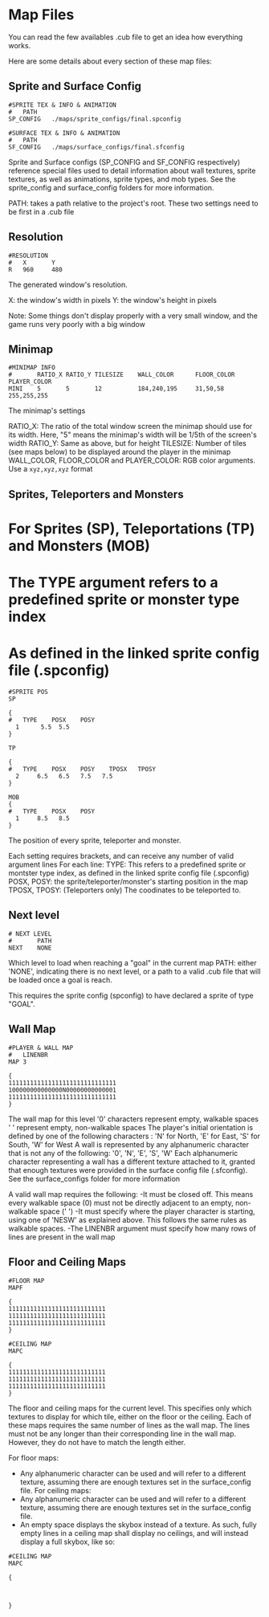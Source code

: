 # Map Files

You can read the few availables .cub file to get an idea how everything works.

Here are some details about every section of these map files:

## Sprite and Surface Config

```
#SPRITE TEX & INFO & ANIMATION
#	PATH
SP_CONFIG	./maps/sprite_configs/final.spconfig

#SURFACE TEX & INFO & ANIMATION
#	PATH
SF_CONFIG	./maps/surface_configs/final.sfconfig
```

Sprite and Surface configs (SP_CONFIG and SF_CONFIG respectively) reference special files used to detail information about wall textures, sprite textures, as well as animations, sprite types, and mob types. See the sprite_config and surface_config folders for more information.

PATH: takes a path relative to the project's root.
These two settings need to be first in a .cub file

## Resolution

```
#RESOLUTION
#	X		Y
R	960		480
```
The generated window's resolution.

X: the window's width in pixels
Y: the window's height in pixels

Note: Some things don't display properly with a very small window, and the game runs very poorly with a big window

## Minimap

```
#MINIMAP INFO
#		RATIO_X	RATIO_Y	TILESIZE	WALL_COLOR		FLOOR_COLOR		PLAYER_COLOR
MINI	5		5		12			184,240,195		31,50,58		255,255,255
```
The minimap's settings

RATIO_X: The ratio of the total window screen the minimap should use for its width. Here, "5" means the minimap's width will be 1/5th of the screen's width
RATIO_Y: Same as above, but for height
TILESIZE: Number of tiles (see maps below) to be displayed around the player in the minimap
WALL_COLOR, FLOOR_COLOR and PLAYER_COLOR: RGB color arguments. Use a `xyz,xyz,xyz` format

## Sprites, Teleporters and Monsters

# For Sprites (SP), Teleportations (TP) and Monsters (MOB)
# The TYPE argument refers to a predefined sprite or monster type index
# As defined in the linked sprite config file (.spconfig)

```
#SPRITE POS
SP

{
#	TYPE	POSX	POSY
  1      5.5  5.5
}

TP

{
#	TYPE	POSX	POSY	TPOSX	TPOSY
  2     6.5   6.5   7.5   7.5
}

MOB
{
#	TYPE	POSX	POSY
  1     8.5   8.5
}
```
The position of every sprite, teleporter and monster.

Each setting requires brackets, and can receive any number of valid argument lines
For each line:
TYPE: This refers to a predefined sprite or montster type index, as defined in the linked sprite config file (.spconfig)
POSX, POSY: the sprite/teleporter/monster's starting position in the map
TPOSX, TPOSY: (Teleporters only) The coodinates to be teleported to.

## Next level

```
# NEXT LEVEL
#       PATH
NEXT	NONE
```
Which level to load when reaching a "goal" in the current map
PATH: either 'NONE', indicating there is no next level, or a path to a valid .cub file that will be loaded once a goal is reach.

This requires the sprite config (spconfig) to have declared a sprite of type "GOAL".

## Wall Map
```
#PLAYER & WALL MAP
#	LINENBR
MAP 3

{
111111111111111111111111111111
100000000000000N00000000000001
111111111111111111111111111111
}
```
The wall map for this level
'0' characters represent empty, walkable spaces
' ' represent empty, non-walkable spaces
The player's initial orientation is defined by one of the following characters : 'N' for North, 'E' for East, 'S' for South, 'W' for West
A wall is represented by any alphanumeric character that is not any of the following: '0', 'N', 'E', 'S', 'W'
Each alphanumeric character representing a wall has a different texture attached to it, granted that enough textures were provided in the surface config file (.sfconfig). See the surface_configs folder for more information

A valid wall map requires the following:
  -It must be closed off. This means every walkable space (0) must not be directly adjacent to an empty, non-walkable space (' ')
  -It must specify where the player character is starting, using one of 'NESW' as explained above. This follows the same rules as walkable spaces.
  -The LINENBR argument must specify how many rows of lines are present in the wall map

## Floor and Ceiling Maps

```
#FLOOR MAP
MAPF

{
111111111111111111111111111
111111111111111111111111111
111111111111111111111111111
}

#CEILING MAP
MAPC

{
111111111111111111111111111
111111111111111111111111111
111111111111111111111111111
}
```
The floor and ceiling maps for the current level.
This specifies only which textures to display for which tile, either on the floor or the ceiling.
Each of these maps requires the same number of lines as the wall map. The lines must not be any longer than their corresponding line in the wall map.
However, they do not have to match the length either.

For floor maps:
  - Any alphanumeric character can be used and will refer to a different texture, assuming there are enough textures set in the surface_config file.
For ceiling maps:
  - Any alphanumeric character can be used and will refer to a different texture, assuming there are enough textures set in the surface_config file.
  - An empty space displays the skybox instead of a texture. As such, fully empty lines in a ceiling map shall display no ceilings, and will instead display a full skybox, like so:
```
#CEILING MAP
MAPC

{



}
```
